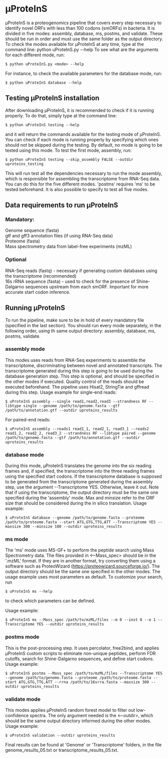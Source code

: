 # µProteInS

µProteInS is a proteogenomics pipeline that covers every step necessary to identify novel ORFs with less than 100 codons (smORFs) in bacteria. It is divided in five modes: assembly, database, ms, postms, and validate. These should be run in order and must use the same folder as the output directory. 
To check the modes available for µProteInS at any time, type at the command line:
python uProteInS.py --help
To see what are the arguments for each different mode, run:
```
$ python uProteInS.py <mode> --help
```
  For instance, to check the available parameters for the database mode, run:
 ```
$ python uProteInS database --help
 ```
 ## Testing µProteInS installation
 
 After downloading µProteInS, it is recommended to check if it is running properly. To do that, simply type at the command line:
 ```
 $ python uProteInS testing --help
 ```
 and it will return the commands available for the testing mode of µProteInS. You can check if each mode is running properly by specifying which ones should not be skipped during the testing. By default, no mode is going to be tested using this mode. To test the first mode, assembly, run:
 ```
 $ python uProteInS testing --skip_assembly FALSE --outdir uproteins_testing
 ```
  This will run test all the dependencies necessary to run the mode assembly, which is responsible for assembling the transcriptome from RNA-Seq data. You can do this for the five different modes. 'postms' requires 'ms' to be tested beforehand. It is also possible to specify to test all five modes.
  
  ## Data requirements to run µProteInS
  ### Mandatory:
  Genome sequence (fasta)\
  gtf and gff3 annotation files (if using RNA-Seq data)\
  Proteome (fasta)\
  Mass spectrometry data from label-free experiments (mzML)
  ### Optional
  RNA-Seq reads (fastq) - necessary if generating custom databases using the transcriptome (recommended)\
  16s rRNA sequence (fasta) - used to check for the presence of Shine-Dalgarno sequences upstream from each smORF. Important for more accurate start codon inference.
  
  ## Running µProteInS
  To run the pipeline, make sure to be in hold of every mandatory file (specified in the last section). You should run every mode separately, in the following order, using th same output directory: assembly, database, ms, postms, validate.
  ### assembly mode
  This modes uses reads from RNA-Seq experiments to assemble the transcriptome, discriminating between novel and annotated transcripts. The transcriptome generated during this step is going to be used during the database generation step. This step is optional, and should be specified in the other modes if executed. Quality control of the reads should be executed beforehand. The pipeline uses Hisat2, StringTie and gffread during this step.
  Usage example for single-end reads:
  ```
  $ uProteInS assembly --single read1,read2,read3 --strandness RF --libtype single --genome /path/to/genome.fasta --gtf /path/to/annotation.gtf --outdir uproteins_results
  ```
  For paired-end reads:
  ```
  $ uProteInS assembly --reads1 read1_1, read2_1, read3_1 --reads2 read1_2, read2_2, read3_2 --strandness RF --libtype paired --genome /path/to/genome.fasta --gtf /path/to/annotation.gtf --outdir uproteins_results
  ```
  ### database mode
  During this mode, µProteInS translates the genome into the six reading frames and, if specified, the transcriptome into the three reading frames using the specified start codons. If the transcriptome database is supposed to be generated from the transcriptome generated during the assembly step, use the argument --Transcriptome YES. Otherwise, leave it out. Note that if using the transcriptome, the output directory must be the same one specified during the 'assembly' mode. Max and minsize refer to the ORF size that should be considered during the in silico translation.
  Usage example:
  ```
  $ uProteInS database --genome /path/to/genome.fasta --proteome /path/to/proteome.fasta --start ATG,GTG,TTG,ATT --Transcriptome YES --maxsize 300 --minsize 100 --outdir uproteins_results
  ```
  
  ### ms mode
  The 'ms' mode uses MS-GF+ to perform the peptide search using Mass Spectrometry data. The files provided in <--Mass_spec> should be in the '.mzML' format. If they are in another format, try converting them using a software such as ProteoWizard (https://proteowizard.sourceforge.io/). The output directory should be the same one specified in the other modes. The usage example uses most parameters as default. To customize your search, run 
  ```
  $ uProteInS ms --help
  ```
  to check which parameters can be defined.
  
  Usage example:
  ```
  $ uProteInS ms --Mass_spec /path/to/mzML/files --m 0 --inst 0 --e 1 --Transcriptome YES --outdir uproteins_results
  ```
  
  ### postms mode
  This is the post-processing step. It uses percolator, free2bind, and applies µProteInS custom scripts to eliminate non-unique peptides, perform FDR cutoffs, search for Shine-Dalgarno sequences, and define start codons. 
  Usage example:
  ```
  $ uProteInS postms --Mass_spec /path/to/mzML/files --Transcriptome YES --genome /path/to/genome.fasta --proteome /path/to/proteome.fasta --start ATG,GTG,TTG,ATT --rrna /path/to/16srra.fasta --maxsize 300 --outdir uproteins_results
  ```
  
  ### validate mode
  This modes applies µProteInS random forest model to filter out low-confidence spectra. The only argument needed is the <--outdir>, which should be the same output directory informed during the other modes.
  Usage example:
  ```
  $ uProteInS validation --outdir uproteins_results
  ```
  
  Final results can be found at 'Genome' or 'Transcriptome' folders, in the file genome_results_05.txt or transcriptome_results_05.txt. 
  
  
  
